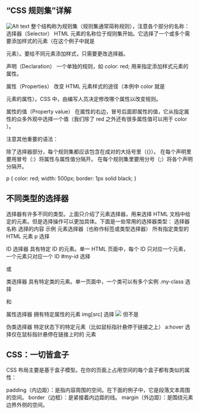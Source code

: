 
## “CSS 规则集”详解
![Alt text](https://developer.mozilla.org/zh-CN/docs/Learn/Getting_started_with_the_web/CSS_basics/css-declaration-small.png)
整个结构称为规则集（规则集通常简称规则），注意各个部分的名称：
选择器（Selector）
HTML 元素的名称位于规则集开始。它选择了一个或多个需要添加样式的元素（在这个例子中就是 <p> 元素）。要给不同元素添加样式，只需要更改选择器。

声明（Declaration）
一个单独的规则，如 color: red; 用来指定添加样式元素的属性。

属性（Properties）
改变 HTML 元素样式的途径（本例中 color 就是 <p> 元素的属性）。CSS 中，由编写人员决定修改哪个属性以改变规则。

属性的值（Property value）
在属性的右边，冒号后面即属性的值，它从指定属性的众多外观中选择一个值（我们除了 red 之外还有很多属性值可以用于 color ）。

注意其他重要的语法：

除了选择器部分，每个规则集都应该包含在成对的大括号里（{}）。
在每个声明里要用冒号（:）将属性与属性值分隔开。
在每个规则集里要用分号（;）将各个声明分隔开。

p {
  color: red;
  width: 500px;
  border: 1px solid black;
}


## 不同类型的选择器
选择器有许多不同的类型。上面只介绍了元素选择器，用来选择 HTML 文档中给定的元素。但是选择操作可以更加具体。下面是一些常用的选择器类型：
选择器名称	                               选择的内容	     示例
元素选择器（也称作标签或类型选择器）	所有指定类型的 HTML 元素	p 选择 <p>

ID 选择器	具有特定 ID 的元素。单一 HTML 页面中，每个 ID 只对应一个元素，一个元素只对应一个 ID	#my-id
选择 <p id="my-id"> 或 <a id="my-id">

类选择器	具有特定类的元素。单一页面中，一个类可以有多个实例	.my-class
选择 <p class="my-class"> 和 <a class="my-class">

属性选择器	拥有特定属性的元素	img[src]
选择 <img src="myimage.png"> 但不是 <img>

伪类选择器	特定状态下的特定元素（比如鼠标指针悬停于链接之上）	a:hover
选择仅在鼠标指针悬停在链接上时的 <a> 元素

## CSS：一切皆盒子
CSS 布局主要是基于盒子模型。在你的页面上占用空间的每个盒子都有类似的属性：

padding（内边距）：是指内容周围的空间。在下面的例子中，它是段落文本周围的空间。
border（边框）：是紧接着内边距的线。
margin（外边距）：是围绕元素边界外侧的空间。
